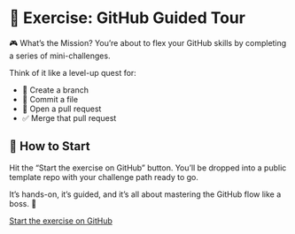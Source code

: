 # 🧭 Exercise: GitHub Guided Tour

🎮 What’s the Mission?
You’re about to flex your GitHub skills by completing a series of mini-challenges.

Think of it like a level-up quest for:
- 🔀 Create a branch
- 📄 Commit a file
- 🔁 Open a pull request
- ✅ Merge that pull request

## 🚀 How to Start

Hit the “Start the exercise on GitHub” button.
You’ll be dropped into a public template repo with your challenge path ready to go.

It’s hands-on, it’s guided, and it’s all about mastering the GitHub flow like a boss. 💪

[Start the exercise on GitHub](https://github.com/skills/introduction-to-github)

